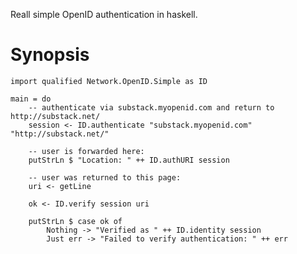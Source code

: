 Reall simple OpenID authentication in haskell.

Synopsis
========

    import qualified Network.OpenID.Simple as ID

    main = do
        -- authenticate via substack.myopenid.com and return to http://substack.net/
        session <- ID.authenticate "substack.myopenid.com" "http://substack.net/"
        
        -- user is forwarded here:
        putStrLn $ "Location: " ++ ID.authURI session
        
        -- user was returned to this page:
        uri <- getLine
        
        ok <- ID.verify session uri
        
        putStrLn $ case ok of
            Nothing -> "Verified as " ++ ID.identity session
            Just err -> "Failed to verify authentication: " ++ err
